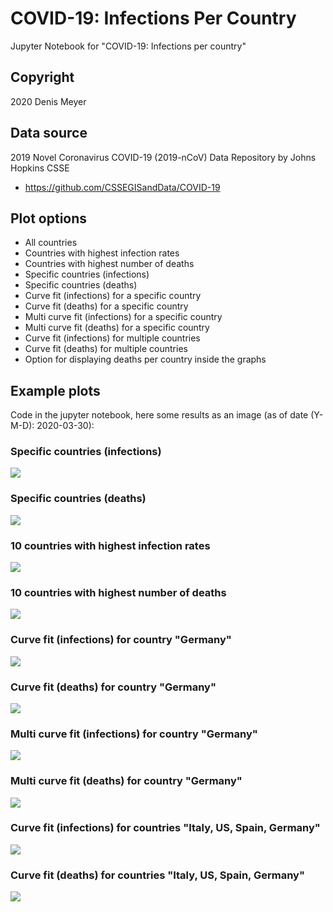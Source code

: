 # COVID-19: Infections Per Country

Jupyter Notebook for "COVID-19: Infections per country"


## Copyright

2020 Denis Meyer


## Data source

2019 Novel Coronavirus COVID-19 (2019-nCoV) Data Repository by Johns Hopkins CSSE

* https://github.com/CSSEGISandData/COVID-19


## Plot options

* All countries
* Countries with highest infection rates
* Countries with highest number of deaths
* Specific countries (infections)
* Specific countries (deaths)
* Curve fit (infections) for a specific country
* Curve fit (deaths) for a specific country
* Multi curve fit (infections) for a specific country
* Multi curve fit (deaths) for a specific country
* Curve fit (infections) for multiple countries
* Curve fit (deaths) for multiple countries
* Option for displaying deaths per country inside the graphs


## Example plots

Code in the jupyter notebook, here some results as an image (as of date (Y-M-D): 2020-03-30):

### Specific countries (infections)

![](images/2020-03-30/Specific-Countries-Infections-Germany-Spain-Iran-US-France-Korea-South-Switzerland-UnitedKingdom.png?raw=true)

### Specific countries (deaths)

![](images/2020-03-30/Specific-Countries-Deaths-Germany-Spain-Iran-US-France-Korea-South-Switzerland-UnitedKingdom.png?raw=true)

### 10 countries with highest infection rates

![](images/2020-03-30/10-Countries-With-Highest-Number-Of-Infections.png?raw=true)

### 10 countries with highest number of deaths

![](images/2020-03-30/10-Countries-With-Highest-Number-Of-Deaths.png?raw=true)

### Curve fit (infections) for country "Germany"

![](images/2020-03-30/Curve-Fit-Infections-Germany.png?raw=true)

### Curve fit (deaths) for country "Germany"

![](images/2020-03-30/Curve-Fit-Deaths-Germany.png?raw=true)

### Multi curve fit (infections) for country "Germany"

![](images/2020-03-30/Multi-Curve-Fit-Infections-Germany.png?raw=true)

### Multi curve fit (deaths) for country "Germany"

![](images/2020-03-30/Multi-Curve-Fit-Deaths-Germany.png?raw=true)

### Curve fit (infections) for countries "Italy, US, Spain, Germany"

![](images/2020-03-30/Curve-Fit-Infections-Italy-US-Spain-Germany.png?raw=true)

### Curve fit (deaths) for countries "Italy, US, Spain, Germany"

![](images/2020-03-30/Curve-Fit-Deaths-Italy-US-Spain-Germany.png?raw=true)
